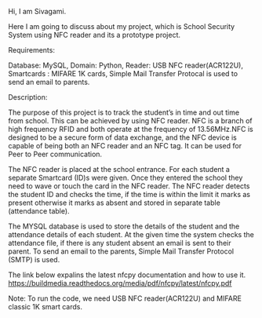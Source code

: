 Hi, 
I am Sivagami.

Here I am going to discuss about my project, which is School Security System using NFC reader and its a prototype project.

Requirements:

Database: MySQL,
Domain: Python,
Reader: USB NFC reader(ACR122U),
Smartcards : MIFARE 1K cards,
Simple Mail Transfer Protocal is used to send an email to parents.

Description:
 
The purpose of this project is to track the student’s in time and out time from school. This can be achieved by using NFC reader. 
NFC is a branch of high frequency RFID and both operate at the frequency of 13.56MHz.NFC is designed to be a secure form of data exchange,
and the NFC device is capable of being both an NFC reader and an NFC tag. It can be used for Peer to Peer communication.
 
The NFC reader is placed at the school entrance. For each student a separate Smartcard (ID)s were given. 
Once they entered the school they need to wave or touch the card in the NFC reader. The NFC reader detects the student ID and checks the 
time, if the time is within the limit it marks as present otherwise it marks as absent and stored in separate table (attendance table).

The MYSQL database is used to store the details of the student and the attendance details of each student. 
At the given time the system checks the attendance file, if there is any student absent an email is sent to their parent. To send an email
to the parents, Simple Mail Transfer Protocol (SMTP) is used. 

The link below expalins the latest nfcpy documentation and how to use it.   
https://buildmedia.readthedocs.org/media/pdf/nfcpy/latest/nfcpy.pdf

Note:
To run the code, we need USB NFC reader(ACR122U) and MIFARE classic 1K smart cards.
